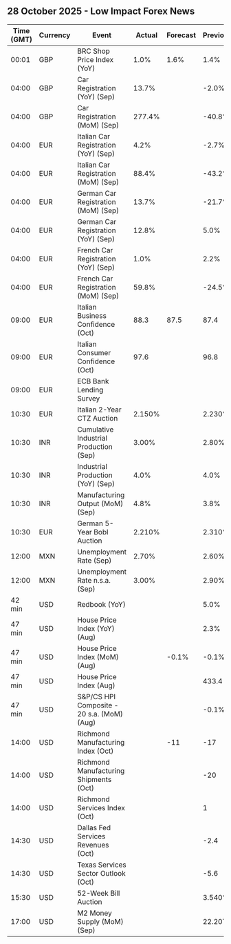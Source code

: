 ## 28 October 2025 - Low Impact Forex News

| Time (GMT) | Currency | Event | Actual | Forecast | Previous |
|------|----------|-------|--------|----------|----------|
| 00:01 | GBP | BRC Shop Price Index (YoY) | 1.0% | 1.6% | 1.4% |
| 04:00 | GBP | Car Registration (YoY) (Sep) | 13.7% |  | -2.0% |
| 04:00 | GBP | Car Registration (MoM) (Sep) | 277.4% |  | -40.8% |
| 04:00 | EUR | Italian Car Registration (YoY) (Sep) | 4.2% |  | -2.7% |
| 04:00 | EUR | Italian Car Registration (MoM) (Sep) | 88.4% |  | -43.2% |
| 04:00 | EUR | German Car Registration (MoM) (Sep) | 13.7% |  | -21.7% |
| 04:00 | EUR | German Car Registration (YoY) (Sep) | 12.8% |  | 5.0% |
| 04:00 | EUR | French Car Registration (YoY) (Sep) | 1.0% |  | 2.2% |
| 04:00 | EUR | French Car Registration (MoM) (Sep) | 59.8% |  | -24.5% |
| 09:00 | EUR | Italian Business Confidence (Oct) | 88.3 | 87.5 | 87.4 |
| 09:00 | EUR | Italian Consumer Confidence (Oct) | 97.6 |  | 96.8 |
| 09:00 | EUR | ECB Bank Lending Survey |  |  |  |
| 10:30 | EUR | Italian 2-Year CTZ Auction | 2.150% |  | 2.230% |
| 10:30 | INR | Cumulative Industrial Production (Sep) | 3.00% |  | 2.80% |
| 10:30 | INR | Industrial Production (YoY) (Sep) | 4.0% |  | 4.0% |
| 10:30 | INR | Manufacturing Output (MoM) (Sep) | 4.8% |  | 3.8% |
| 10:30 | EUR | German 5-Year Bobl Auction | 2.210% |  | 2.310% |
| 12:00 | MXN | Unemployment Rate (Sep) | 2.70% |  | 2.60% |
| 12:00 | MXN | Unemployment Rate n.s.a. (Sep) | 3.00% |  | 2.90% |
| 42 min | USD | Redbook (YoY) |  |  | 5.0% |
| 47 min | USD | House Price Index (YoY) (Aug) |  |  | 2.3% |
| 47 min | USD | House Price Index (MoM) (Aug) |  | -0.1% | -0.1% |
| 47 min | USD | House Price Index (Aug) |  |  | 433.4 |
| 47 min | USD | S&P/CS HPI Composite - 20 s.a. (MoM) (Aug) |  |  | -0.1% |
| 14:00 | USD | Richmond Manufacturing Index (Oct) |  | -11 | -17 |
| 14:00 | USD | Richmond Manufacturing Shipments (Oct) |  |  | -20 |
| 14:00 | USD | Richmond Services Index (Oct) |  |  | 1 |
| 14:30 | USD | Dallas Fed Services Revenues (Oct) |  |  | -2.4 |
| 14:30 | USD | Texas Services Sector Outlook (Oct) |  |  | -5.6 |
| 15:30 | USD | 52-Week Bill Auction |  |  | 3.540% |
| 17:00 | USD | M2 Money Supply (MoM) (Sep) |  |  | 22.20T |
